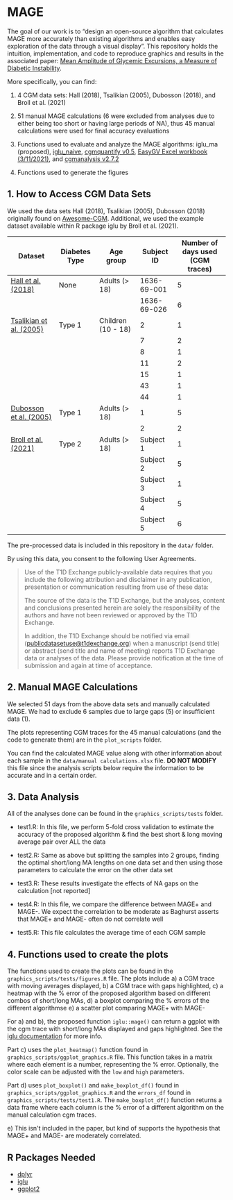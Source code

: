 # MAGE
The goal of our work is to “design an open-source algorithm that calculates MAGE more accurately than existing algorithms and enables easy exploration of the data through a visual display”. This repository holds the intuition, implementation, and code to reproduce graphics and results in the associated paper: [Mean Amplitude of Glycemic Excursions, a Measure of Diabetic Instability](https://diabetesjournals.org/diabetes/article/19/9/644/3599/Mean-Amplitude-of-Glycemic-Excursions-a-Measure-of).  

More specifically, you can find:

1. 4 CGM data sets:  Hall (2018), Tsalikian (2005), Dubosson (2018), and Broll et al. (2021)

2. 51 manual MAGE calculations (6 were excluded from analyses due to either being too short or having large periods of NA), thus 45 manual calculations were used for final accuracy evaluations

3. Functions used to evaluate and analyze the MAGE algorithms: iglu_ma (proposed), [iglu_naive](https://cran.r-project.org/web/packages/iglu/index.html), [cgmquantify v0.5](https://github.com/brinnaebent/cgmquantify), [EasyGV Excel workbook (3/11/2021)](https://www.phc.ox.ac.uk/research/technology-outputs/easygv), and [cgmanalysis v2.7.2](https://cran.r-project.org/web/packages/cgmanalysis/index.html)

4. Functions used to generate the figures

## 1. How to Access CGM Data Sets
We used the data sets Hall (2018), Tsalikian (2005), Dubosson (2018) originally found on [Awesome-CGM](https://github.com/irinagain/Awesome-CGM). Additional, we used the example dataset available within R package iglu by Broll et al. (2021).

| Dataset      | Diabetes Type | Age group | Subject ID | Number of days used (CGM traces)
| ----------- | ----------- | ----------- | ----------- | ----------- |
| [Hall et al. (2018)](https://doi.org/10.1371/journal.pbio.2005143)    | None       | Adults (> 18) | 1636-69-001 | 5|
|    |      |  | 1636-69-026 | 6|
| [Tsalikian et al. (2005)](https://doi.org/10.1016/j.jpeds.2005.04.065)   | Type 1       | Children (10 - 18) | 2 | 1|
|    |      |  | 7| 2|
|    |      |  | 8| 1|
|    |      |  | 11| 2|
|    |      |  | 15| 1|
|    |      |  | 43| 1|
|    |      |  | 44| 1|
| [Dubosson et al. (2005)](https://doi.org/10.1016/j.imu.2018.09.003)   | Type 1       | Adults (> 18)  | 1 | 5|
|    |      |  | 2| 2|
| [Broll et al. (2021)](https://doi.org/10.1371/journal.pone.0248560)   | Type 2       | Adults (> 18)  | Subject 1 | 1|
|    |      |  | Subject 2| 5|
|    |      |  | Subject 3| 1|
|    |      |  | Subject 4| 5|
|    |      |  | Subject 5| 6|

The pre-processed data is included in this repository in the `data/` folder.

By using this data, you consent to the following User Agreements.

> Use of the T1D Exchange publicly-available data requires that you include the following attribution and disclaimer in any publication, presentation or communication resulting from use of these data:
> 
> The source of the data is the T1D Exchange, but the analyses, content and conclusions presented herein are solely the responsibility of the authors and have not been reviewed or approved by the T1D Exchange.
> 
> In addition, the T1D Exchange should be notified via email (publicdatasetuse@t1dexchange.org) when a manuscript (send title) or abstract (send title and name of meeting) reports T1D Exchange data or analyses of the data. Please provide notification at the time of submission and again at time of acceptance.

## 2. Manual MAGE Calculations
We selected 51 days from the above data sets and manually calculated MAGE. We had to exclude 6 samples due to large gaps (5) or insufficient data (1).

The plots representing CGM traces for the 45 manual calculations (and the code to generate them) are in the `plot_scripts` folder.

You can find the calculated MAGE value along with other information about each sample in the `data/manual calculations.xlsx` file. **DO NOT MODIFY** this file since the analysis scripts below require the information to be accurate and in a certain order.

## 3. Data Analysis
All of the analyses done can be found in the `graphics_scripts/tests` folder.

- test1.R: In this file, we perform 5-fold cross validation to estimate the accuracy of the proposed algorithm & find the best short & long moving average pair over ALL the data

- test2.R: Same as above but splitting the samples into 2 groups, finding the optimal short/long MA lengths on one data set and then using those parameters to calculate the error on the other data set

- test3.R: These results investigate the effects of NA gaps on the calculation [not reported]

- test4.R: In this file, we compare the difference between MAGE+ and MAGE-. We expect the correlation to be moderate as Baghurst asserts that MAGE+ and MAGE- often do not correlate well

- test5.R: This file calculates the average time of each CGM sample

## 4. Functions used to create the plots
The functions used to create the plots can be found in the `graphics_scripts/tests/figures.R` file. The plots include 
  a) a CGM trace with moving averages displayed, 
  b) a CGM trace with gaps highlighted, 
  c) a heatmap with the % error of the proposed algorithm based on different combos of short/long MAs, 
  d) a boxplot comparing the % errors of the different algorithmse
  e) a scatter plot comparing MAGE+ with MAGE-
  
For a) and b), the proposed function `iglu::mage()` can return a ggplot with the cgm trace with short/long MAs displayed and gaps highlighted. See the [iglu documentation](https://github.com/irinagain/iglu/blob/master/man/mage_ma_single.Rd) for more info.

Part c) uses the `plot_heatmap()` function found in `graphics_scripts/ggplot_graphics.R` file. This function takes in a matrix where each element is a number, representing the % error. Optionally, the color scale can be adjusted with the `low` and `high` parameters.

Part d) uses `plot_boxplot()` and `make_boxplot_df()` found in `graphics_scripts/ggplot_graphics.R` and the `errors_df` found in `graphics_scripts/tests/test1.R`. The `make_boxplot_df()` function returns a data frame where each column is the % error of a different algorithm on the manual calculation cgm traces.

e) This isn't included in the paper, but kind of supports the hypothesis that MAGE+ and MAGE- are moderately correlated.

## R Packages Needed
- [dplyr](https://cran.r-project.org/web/packages/dplyr/index.html)
- [iglu](https://cran.r-project.org/web/packages/iglu/index.html)
- [ggplot2](https://cran.r-project.org/web/packages/ggplot2/index.html)
